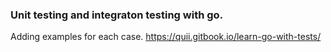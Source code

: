 ### Unit testing and integraton testing with go.

Adding examples for each case.
https://quii.gitbook.io/learn-go-with-tests/
